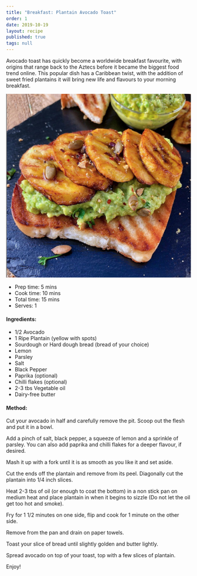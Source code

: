 ```yaml
---
title: "Breakfast: Plantain Avocado Toast"
order: 1
date: 2019-10-19
layout: recipe
published: true
tags: null
---
```

Avocado toast has quickly become a worldwide breakfast favourite, with origins that range back to the Aztecs before it became the biggest food trend online. This popular dish has a Caribbean twist, with the addition of sweet fried plantains it will bring new life and flavours to your morning breakfast.

![Image of toasted bread topped with mashed avocado, plantain and chilli flakes.](../uploads/plantainandavocadotoast.png "Plantain Avocado Toast")

* Prep time: 5 mins
* Cook time: 10 mins
* Total time: 15 mins
* Serves: 1

#### Ingredients: 

* 1/2 Avocado
* 1 Ripe Plantain (yellow with spots)
* Sourdough or Hard dough bread (bread of your choice)
* Lemon
* Parsley
* Salt
* Black Pepper
* Paprika (optional)
* Chilli flakes (optional)
* 2-3 tbs Vegetable oil
* Dairy-free butter

#### Method:

Cut your avocado in half and carefully remove the pit. Scoop out the flesh and put it in a bowl.

Add a pinch of salt, black pepper, a squeeze of lemon and a sprinkle of parsley. You can also add paprika and chilli flakes for a deeper flavour, if desired.

Mash it up with a fork until it is as smooth as you like it and set aside.

Cut the ends off the plantain and remove from its peel. Diagonally cut the plantain into 1/4 inch slices.

Heat 2-3 tbs of oil (or enough to coat the bottom) in a non stick pan on medium heat and place plantain in when it begins to sizzle (Do not let the oil get too hot and smoke).

Fry for 1 1/2 minutes on one side, flip and cook for 1 minute on the other side.

Remove from the pan and drain on paper towels.

Toast your slice of bread until slightly golden and butter lightly.

Spread avocado on top of your toast, top with a few slices of plantain.

Enjoy!